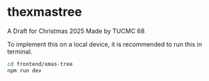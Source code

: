 # thexmastree

A Draft for Christmas 2025
Made by TUCMC 68

To implement this on a local device, it is recommended to run this in terminal.
```bash
cd frontend/xmas-tree
npm run dev
```

